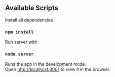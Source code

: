 ## Available Scripts

Install all dependencies

### `npm install`

Run server with

### `node server`

Runs the app in the development mode.<br />
Open [http://localhost:3001](http://localhost:3001) to view it in the browser.
